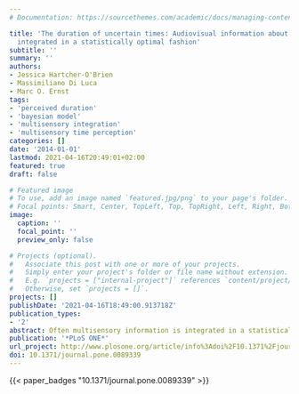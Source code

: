```yaml
---
# Documentation: https://sourcethemes.com/academic/docs/managing-content/

title: 'The duration of uncertain times: Audiovisual information about intervals is
  integrated in a statistically optimal fashion'
subtitle: ''
summary: ''
authors:
- Jessica Hartcher-O'Brien
- Massimiliano Di Luca
- Marc O. Ernst
tags:
- 'perceived duration'
- 'bayesian model'
- 'multisensory integration'
- 'multisensory time perception'
categories: []
date: '2014-01-01'
lastmod: 2021-04-16T20:49:01+02:00
featured: true
draft: false

# Featured image
# To use, add an image named `featured.jpg/png` to your page's folder.
# Focal points: Smart, Center, TopLeft, Top, TopRight, Left, Right, BottomLeft, Bottom, BottomRight.
image:
  caption: ''
  focal_point: ''
  preview_only: false

# Projects (optional).
#   Associate this post with one or more of your projects.
#   Simply enter your project's folder or file name without extension.
#   E.g. `projects = ["internal-project"]` references `content/project/deep-learning/index.md`.
#   Otherwise, set `projects = []`.
projects: []
publishDate: '2021-04-16T18:49:00.913718Z'
publication_types:
- '2'
abstract: Often multisensory information is integrated in a statistically optimal fashion where each sensory source is weighted according to its precision. This integration scheme isstatistically optimal because it theoretically results in unbiased perceptual estimates with the highest precisionpossible. There is a current lack of consensus about how the nervous system processes multiple sensory cues to elapsed time. In order to shed light upon this, we adopt a computational approach to pinpoint the integration strategy underlying duration estimationof audio/visual stimuli. One of the assumptions of our computational approach is that the multisensory signals redundantly specify the same stimulus property. Our results clearly show that despite claims to the contrary, perceived duration is the result of an optimal weighting process, similar to that adopted for estimates of space. That is, participants weight the audio and visual information to arrive at the most precise, single duration estimate possible. The work also disentangles how different integration strategies - i.e. consideringthe time of onset/offset ofsignals - might alter the final estimate. As such we provide the first concrete evidence of an optimal integration strategy in human duration estimates.
publication: '*PLoS ONE*'
url_project: http://www.plosone.org/article/info%3Adoi%2F10.1371%2Fjournal.pone.0089339
doi: 10.1371/journal.pone.0089339
---
```


{{< paper_badges "10.1371/journal.pone.0089339" >}}
